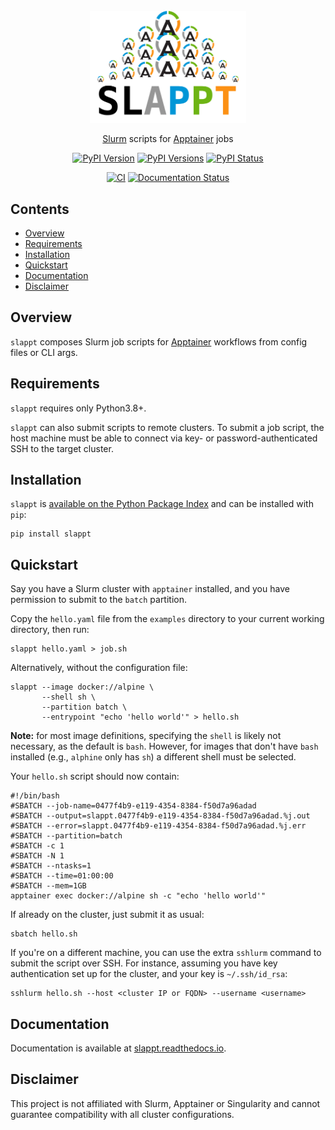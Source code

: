 <div align="center">
<br/>
<img src="slappt.png" style="position:relative;width:250px;" />

[Slurm](https://slurm.schedmd.com/overview.html) scripts for [Apptainer](http://apptainer.org) jobs

[![PyPI Version](https://img.shields.io/pypi/v/slappt.png)](https://pypi.python.org/pypi/slappt)
[![PyPI Versions](https://img.shields.io/pypi/pyversions/slappt.png)](https://pypi.python.org/pypi/slappt)
[![PyPI Status](https://img.shields.io/pypi/status/slappt.png)](https://pypi.python.org/pypi/slappt)

[![CI](https://github.com/Computational-Plant-Science/slappt/actions/workflows/ci.yml/badge.svg)](https://github.com/Computational-Plant-Science/slappt/actions/workflows/ci.yml)
[![Documentation Status](https://readthedocs.org/projects/slappt/badge/?version=latest)](https://slappt.readthedocs.io/en/latest/?badge=latest)

</div>

## Contents

<!-- START doctoc generated TOC please keep comment here to allow auto update -->
<!-- DON'T EDIT THIS SECTION, INSTEAD RE-RUN doctoc TO UPDATE -->

- [Overview](#overview)
- [Requirements](#requirements)
- [Installation](#installation)
- [Quickstart](#quickstart)
- [Documentation](#documentation)
- [Disclaimer](#disclaimer)

<!-- END doctoc generated TOC please keep comment here to allow auto update -->

## Overview

`slappt` composes Slurm job scripts for [Apptainer](https://apptainer.org/docs/user/main/) workflows from config files or CLI args. 

## Requirements

`slappt` requires only Python3.8+.

`slappt` can also submit scripts to remote clusters. To submit a job script, the host machine must be able to connect via key- or password-authenticated SSH to the target cluster.

## Installation

`slappt` is [available on the Python Package Index](https://pypi.org/project/slappt/) and can be installed with `pip`:

```shell
pip install slappt
```

## Quickstart

Say you have a Slurm cluster with `apptainer` installed, and you have permission to submit to the `batch` partition.

Copy the `hello.yaml` file from the `examples` directory to your current working directory, then run:

```shell
slappt hello.yaml > job.sh
```

Alternatively, without the configuration file:

```shell
slappt --image docker://alpine \
       --shell sh \
       --partition batch \
       --entrypoint "echo 'hello world'" > hello.sh
```

**Note:** for most image definitions, specifying the `shell` is likely not necessary, as the default is `bash`. However, for images that don't have `bash` installed (e.g., `alphine` only has `sh`) a different shell must be selected.

Your `hello.sh` script should now contain:

```shell
#!/bin/bash
#SBATCH --job-name=0477f4b9-e119-4354-8384-f50d7a96adad
#SBATCH --output=slappt.0477f4b9-e119-4354-8384-f50d7a96adad.%j.out
#SBATCH --error=slappt.0477f4b9-e119-4354-8384-f50d7a96adad.%j.err
#SBATCH --partition=batch
#SBATCH -c 1
#SBATCH -N 1
#SBATCH --ntasks=1
#SBATCH --time=01:00:00
#SBATCH --mem=1GB
apptainer exec docker://alpine sh -c "echo 'hello world'"
```

If already on the cluster, just submit it as usual:

```shell
sbatch hello.sh
```

If you're on a different machine, you can use the extra `sshlurm` command to submit the script over SSH. For instance, assuming you have key authentication set up for the cluster, and your key is `~/.ssh/id_rsa`:

```shell
sshlurm hello.sh --host <cluster IP or FQDN> --username <username>
```

## Documentation

Documentation is available at [slappt.readthedocs.io](https://slappt.readthedocs.io/en/latest/).

<!--

## Related

There is a companion repository [`slappt-action`](https://github.com/Computational-Plant-Science/slappt-action) for easy integration with GitHub Actions.

-->

## Disclaimer

This project is not affiliated with Slurm, Apptainer or Singularity and cannot guarantee compatibility with all cluster configurations.